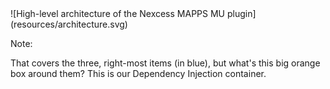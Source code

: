 <!-- .element: class="seamless" -->![High-level architecture of the Nexcess MAPPS MU plugin](resources/architecture.svg)

Note:

That covers the three, right-most items (in blue), but what's this big orange box around them? This is our Dependency Injection container.
